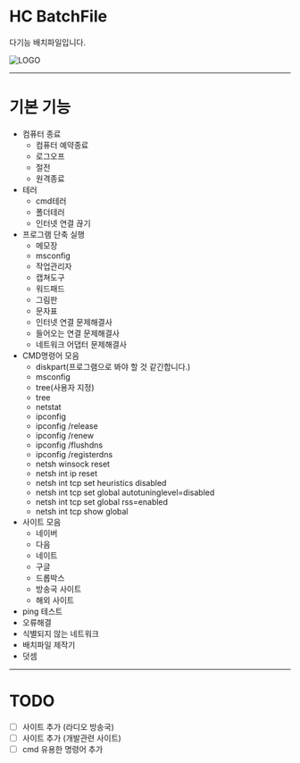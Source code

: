 # HC BatchFile
다기능 배치파일입니다.

![LOGO](https://user-images.githubusercontent.com/29895665/99238481-5bdfd580-282c-11eb-9c4e-c9d953ca70c7.png)

----
# 기본 기능
- 컴퓨터 종료
  - 컴퓨터 예약종료
  - 로그오프
  - 절전
  - 원격종료
- 테러
  - cmd테러
  - 폴더테러
  - 인터넷 연결 끊기
- 프로그램 단축 실행
  - 메모장
  - msconfig
  - 작업관리자
  - 캡쳐도구
  - 워드패드
  - 그림판
  - 문자표
  - 인터넷 연결 문제해결사
  - 들어오는 연결 문제해결사
  - 네트워크 어댑터 문제해결사
- CMD명령어 모음
  - diskpart(프로그램으로 봐야 할 것 같긴합니다.)
  - msconfig
  - tree(사용자 지정)
  - tree
  - netstat
  - ipconfig
  - ipconfig /release
  - ipconfig /renew
  - ipconfig /flushdns
  - ipconfig /registerdns
  - netsh winsock reset
  - netsh int ip reset
  - netsh int tcp set heuristics disabled
  - netsh int tcp set global autotuninglevel=disabled
  - netsh int tcp set global rss=enabled
  - netsh int tcp show global
- 사이트 모음
  - 네이버
  - 다음
  - 네이트
  - 구글
  - 드롭박스
  - 방송국 사이트
  - 해외 사이트
- ping 테스트
- 오류해결
 - 식별되지 않는 네트워크
- 배치파일 제작기
- 덧셈

---
# TODO
- [ ] 사이트 추가 (라디오 방송국)
- [ ] 사이트 추가 (개발관련 사이트)
- [ ] cmd 유용한 명령어 추가
